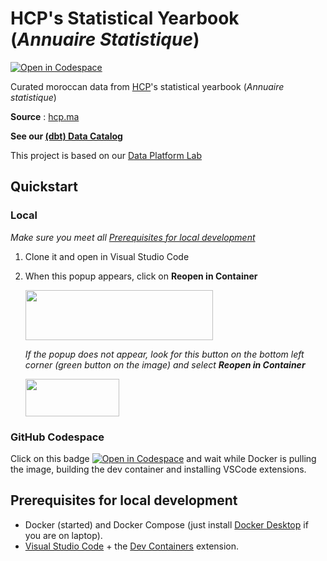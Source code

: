 # HCP's Statistical Yearbook (*Annuaire Statistique*)

[![Open in Codespace](https://img.shields.io/static/v1?label=Codespace&message=Open&color=blue&logo=github)](https://github.com/codespaces/new?template_repository=brocolidata/annuaire_statistique)

Curated moroccan data from [HCP](https://www.hcp.ma)'s statistical yearbook (*Annuaire statistique*)

**Source** : [hcp.ma](https://www.hcp.ma/downloads/?tag=Annuaires+statistiques+du+Maroc+%28Format+Excel%29)

**See our [(dbt) Data Catalog](https://brocolidata.github.io/annuaire_statistique/)**

This project is based on our [Data Platform Lab](https://github.com/brocolidata/dataplatform_lab)

## Quickstart

### Local

*Make sure you meet all [Prerequisites for local development](#prerequisites-for-local-development)* 
1. Clone it and open in Visual Studio Code
2. When this popup appears, click on **Reopen in Container** 
   
   <img src="https://code.visualstudio.com/assets/docs/devcontainers/create-dev-container/dev-container-reopen-prompt.png" height=80, width=300 style="display: block; left-margin: 50" />

   *If the popup does not appear, look for this button on the bottom left corner (green button on the image) and select **Reopen in Container***

   <img src="https://code.visualstudio.com/assets/docs/devcontainers/containers/remote-dev-status-bar.png" height=60, width=150 style="display: block; left-margin: 50" />


### GitHub Codespace
Click on this badge [![Open in Codespace](https://img.shields.io/static/v1?label=Codespace&message=Open&color=blue&logo=github)](https://github.com/codespaces/new?template_repository=brocolidata/dataplatform_lab) and wait while Docker is pulling the image, building the dev container and installing VSCode extensions. 


## Prerequisites for local development
- Docker (started) and Docker Compose (just install [Docker Desktop](https://www.docker.com/products/docker-desktop/) if you are on laptop).
- [Visual Studio Code](https://code.visualstudio.com/) + the [Dev Containers](https://marketplace.visualstudio.com/items?itemName=ms-vscode-remote.remote-containers) extension.
